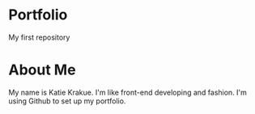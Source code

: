 # Portfolio
My first repository

<h1>About Me</h1>

<p>
My name is Katie Krakue. I'm like front-end developing and fashion. I'm using Github to set up my portfolio.
</p>
